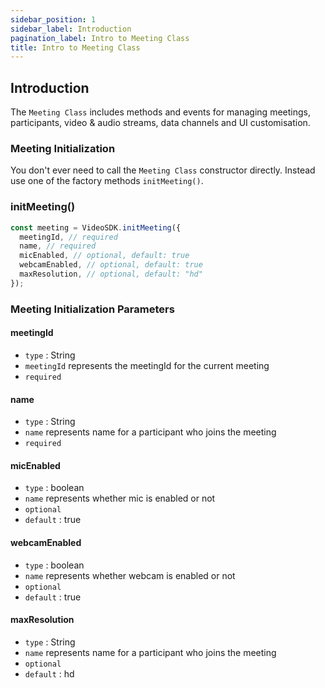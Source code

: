 ```yaml
---
sidebar_position: 1
sidebar_label: Introduction
pagination_label: Intro to Meeting Class
title: Intro to Meeting Class
---
```


<div class="api">

## Introduction

The `Meeting Class` includes methods and events for managing meetings, participants, video & audio streams, data channels and UI customisation.

### Meeting Initialization

You don't ever need to call the `Meeting Class` constructor directly. Instead use one of the factory methods `initMeeting()`.

### initMeeting()

```js title="Javascript"
const meeting = VideoSDK.initMeeting({
  meetingId, // required
  name, // required
  micEnabled, // optional, default: true
  webcamEnabled, // optional, default: true
  maxResolution, // optional, default: "hd"
});
```

### Meeting Initialization Parameters

#### meetingId

- `type` : String
- `meetingId` represents the meetingId for the current meeting
- `required`

#### name

- `type` : String
- `name` represents name for a participant who joins the meeting
- `required`

#### micEnabled

- `type` : boolean
- `name` represents whether mic is enabled or not
- `optional`
- `default` : true

#### webcamEnabled

- `type` : boolean
- `name` represents whether webcam is enabled or not
- `optional`
- `default` : true

#### maxResolution

- `type` : String
- `name` represents name for a participant who joins the meeting
- `optional`
- `default` : hd

</div>
